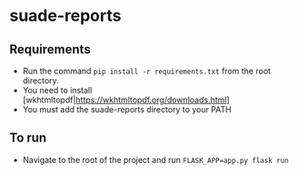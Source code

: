 # suade-reports

## Requirements
- Run the command `pip install -r requirements.txt` from the root directory.
- You need to install [wkhtmltopdf|https://wkhtmltopdf.org/downloads.html]
- You must add the suade-reports directory to your PATH

## To run
- Navigate to the root of the project and run `FLASK_APP=app.py flask run`